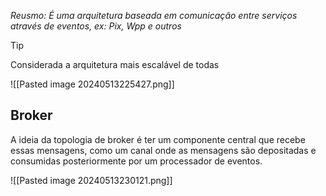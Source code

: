 *Reusmo: É uma arquitetura baseada em comunicação entre serviços através de eventos, ex: Pix, Wpp e outros*

> [!tip] 
> Considerada a arquitetura mais escalável de todas

![[Pasted image 20240513225427.png]]

## Broker

A ideia da topologia de broker é ter um componente central que recebe essas mensagens, como um canal onde as mensagens são depositadas e consumidas posteriormente por um processador de eventos.

![[Pasted image 20240513230121.png]]